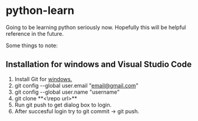 # python-learn

Going to be learning python seriously now.
Hopefully this will be helpful reference in the future.

Some things to note:

## Installation for windows and Visual Studio Code

1. Install Git for [windows.](https://github.com/git-for-windows/git/releases/download/v2.24.1.windows.2/Git-2.24.1.2-64-bit.exe)
2. git config --global user.email "email@gmail.com"
3. git config --global user.name "username"
4. git clone \*\*<\repo url>\*\*
5. Run git push to get dialog box to login.
6. After succesful login try to git commit -> git push.
